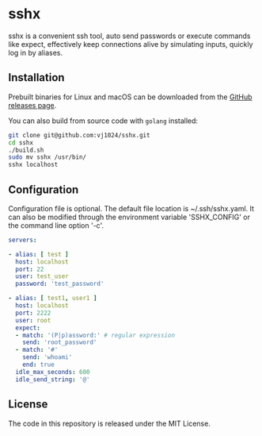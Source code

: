 # sshx

sshx is a convenient ssh tool, auto send passwords or execute commands like expect, effectively keep connections alive by simulating inputs, quickly log in by aliases.

## Installation

Prebuilt binaries for Linux and macOS can be downloaded from the [GitHub releases page](https://github.com/vj1024/sshx/releases).

You can also build from source code with `golang` installed:

``` bash
git clone git@github.com:vj1024/sshx.git
cd sshx
./build.sh
sudo mv sshx /usr/bin/
sshx localhost
```

## Configuration

Configuration file is optional.
The default file location is ~/.ssh/sshx.yaml.
It can also be modified through the environment variable 'SSHX_CONFIG' or the command line option '-c'.

``` yaml
servers:

- alias: [ test ]
  host: localhost 
  port: 22
  user: test_user
  password: 'test_password'

- alias: [ test1, user1 ]
  host: localhost 
  port: 2222
  user: root 
  expect:
  - match: '(P|p)assword:' # regular expression
    send: 'root_password'
  - match: '#'
    send: 'whoami'
    end: true
  idle_max_seconds: 600
  idle_send_string: '@'
```

## License

The code in this repository is released under the MIT License.
